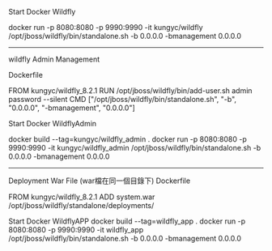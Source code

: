 Start Docker Wildfly

docker run -p 8080:8080 -p 9990:9990 -it kungyc/wildfly /opt/jboss/wildfly/bin/standalone.sh -b 0.0.0.0 -bmanagement 0.0.0.0

----------

wildfly Admin Management

Dockerfile

FROM kungyc/wildfly_8.2.1
RUN /opt/jboss/wildfly/bin/add-user.sh admin password --silent
CMD ["/opt/jboss/wildfly/bin/standalone.sh", "-b", "0.0.0.0", "-bmanagement", "0.0.0.0"]


Start Docker WildflyAdmin

docker build --tag=kungyc/wildfly_admin .
docker run -p 8080:8080 -p 9990:9990 -it kungyc/wildfly_admin /opt/jboss/wildfly/bin/standalone.sh -b 0.0.0.0 -bmanagement 0.0.0.0

---------

Deployment War File (war檔在同一個目錄下)
Dockerfile

FROM kungyc/wildfly_8.2.1
ADD system.war /opt/jboss/wildfly/standalone/deployments/

Start Docker WildflyAPP
docker build --tag=wildfly_app .
docker run -p 8080:8080 -p 9990:9990 -it wildfly_app /opt/jboss/wildfly/bin/standalone.sh -b 0.0.0.0 -bmanagement 0.0.0.0
